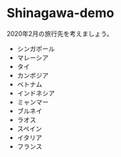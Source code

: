 # Shinagawa-demo

2020年2月の旅行先を考えましょう。  
- シンガポール  
- マレーシア  
- タイ  
- カンボジア  
- ベトナム  
- インドネシア  
- ミャンマー  
- ブルネイ  
- ラオス  
- スペイン   
- イタリア  
- フランス  
